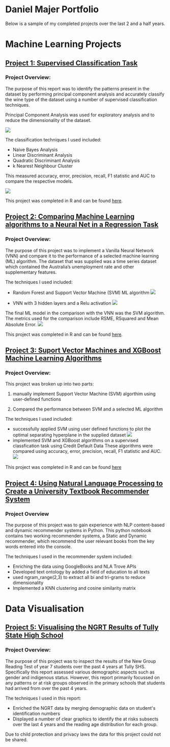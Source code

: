 # Daniel Majer Portfolio
Below is a sample of my completed projects over the last 2 and a half years. 

# Machine Learning Projects
## [Project 1: Supervised Classification Task](https://danielmajer24.github.io/Wine-Classification/)
### Project Overview:

The purpose of this report was to identify the patterns present in the dataset by performing principal component analysis and accurately classify the wine type of the dataset using a number of supervised classification techniques.

Principal Component Analysis was used for exploratory analysis and to reduce the dimensionality of the dataset. 

![](/images/wine_pca_graph.png)

The classification techniques I used included:
- Naive Bayes Analysis
- Linear Discriminant Analysis
- Quadratic Discriminant Analysis
- k Nearest Neighbour Cluster

This measured accuracy, error, precision, recall, F1 statistic and AUC to compare the respective models.

![](/images/wine_results_table.png)

This project was completed in R and can be found [here](https://github.com/DanielMajer24/Wine-Classification). 

## [Project 2: Comparing Machine Learning algorithms to a Neural Net in a Regression Task](https://danielmajer24.github.io/Comparing-a-VNN-to-SVM/)
### Project Overview:

The purpose of this project was to implement a Vanilla Neural Network (VNN) and compare it to the performance of a selected machine learning (ML) algorithm. The dataset that was supplied was a time series dataset which contained the Australia’s unemployment rate and other supplementary features.

The techniques I used included:
- Random Forest and Support Vector Machine (SVM) ML algorithm
![](/images/rf_and_svm_graph.png)

- VNN with 3 hidden layers and a Relu activation
![](/images/nn_graph.png)

The final ML model in the comparison with the VNN was the SVM algorithm. The metrics used for the comparison include RSME, RSquared and Mean Absolute Error.
![](/images/nn_svm_results_table.png)

This project was completed in R and can be found [here](https://github.com/DanielMajer24/Comparing-a-VNN-to-SVM). 

## [Project 3: Suport Vector Machines and XGBoost Machine Learning Algorithms](https://danielmajer24.github.io/SVM-Analysis/)
### Project Overview: 

This project was broken up into two parts: 

1) manually implement Support Vector Machine (SVM) algorthim using user-defined functions

2) Compared the performance between SVM and a selected ML algorithm

The techniques I used included:
- successfully applied SVM using user defined functions to plot the optimal separating hyperplane in the supplied dataset
![](/images/svm_graph.png)
- implemented SVM and XGBoost algorithms on a supervised classfication task using Credit Default Data
These algorithms were compared using accuracy, error, precision, recall, F1 statistic and AUC.
![](/images/xgboost_vs_svm.png)

This project was completed in R and can be found [here](https://github.com/DanielMajer24/SVM-Analysis)

## [Project 4: Using Natural Language Processing to Create a University Textbook Recommender System](https://github.com/DanielMajer24/University-Recommender-System)
### Project Overview

The purpose of this project was to gain experience with NLP content-based and dynamic recommender systems in Python. This python notebook contains two working recommender systems, a Static and Dynamic recommender, which recommend the user relevant books from the key words entered into the console.

The techniques I used in the recommender system included:
- Enriching the data using GoogleBooks and NLA Trove APIs
- Developed text ontology by added a field of education to all texts
- used ngram_range(2,3) to extract all bi and tri-grams to reduce dimensionality
- Implemented a KNN clustering and cosine similarity matrix


# Data Visualisation
## [Project 5: Visualising the NGRT Results of Tully State High School](https://danielmajer24.github.io/NGRT_4_Years/)
### Project Overview:

The purpose of this project was to inspect the results of the New Group Reading Test of year 7 students over the past 4 years at Tully SHS. Specifically this report assessed various demographic aspects such as gender and indigenous status. However, this report primarily focussed on any patterns or at risk groups observed in the primary schools that students had arrived from over the past 4 years. 

The techniques I used in this report:
- Enriched the NGRT data by merging demographic data on student's identification numbers
- Displayed a number of clear graphics to identify the at risks subsects over the last 4 years and the reading age distribution for each group. 

Due to child protection and privacy laws the data for this project could not be shared. 

